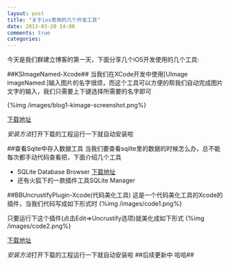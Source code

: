 ```yaml
---
layout: post
title: "关于ios常用的几个开发工具"
date: 2013-03-20 14:00
comments: true
categories: 
---
```

今天是我们群建立博客的第一天，下面分享几个iOS开发使用的几个工具:

##KSImageNamed-Xcode##
当我们在XCode开发中使用[UImage imageNamed:]输入图片的名字很烦，而这个工具可以方便的帮我们自动完成图片文字的输入，我们只需要上下键选择所需要的名字即可

{%img /images/blog1-kimage-screenshot.png%}

[下载地址](https://github.com/ksuther/KSImageNamed-Xcode)

*安装方法*打开下载的工程运行一下就自动安装啦

##查看Sqite中存入数据工具
当我们要查看sqilte里的数据的时候怎么办，总不能每次都手动代码查看把，下面介绍几个工具

* SQLite Database Browser [下载地址](http://sourceforge.net/projects/sqlitebrowser/)
* 还有火狐下的一款插件工具SQLite Manager

##BBUncrustifyPlugin-Xcode(代码美化工具)
这是一个代码美化工具的Xcode的插件，当我们代码写成如下形式时
{%img /images/code1.png%}

只要运行下这个插件(点击Edit=>Uncrustify选项)就美化成如下形式
{%img /images/code2.png%}

[下载地址](https://github.com/benoitsan/BBUncrustifyPlugin-Xcode)

*安装方法*打开下载的工程运行一下就自动安装啦
##后续更新中 哈哈##